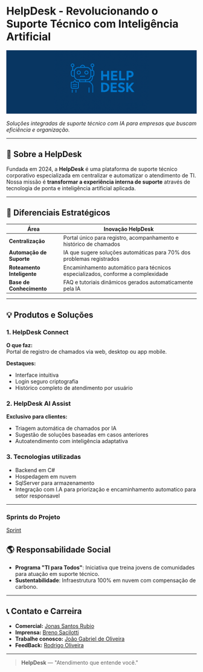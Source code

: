 # HelpDesk - Revolucionando o Suporte Técnico com Inteligência Artificial

![BannerHelp](Header.png)

_Soluções integradas de suporte técnico com IA para empresas que buscam eficiência e organização._

---

## 📌 Sobre a HelpDesk

Fundada em 2024, a **HelpDesk** é uma plataforma de suporte técnico corporativo especializada em centralizar e automatizar o atendimento de TI. Nossa missão é **transformar a experiência interna de suporte** através de tecnologia de ponta e inteligência artificial aplicada.

---


## 🚀 Diferenciais Estratégicos

| Área                       | Inovação HelpDesk                                                               |
| -------------------------- | ------------------------------------------------------------------------------- |
| **Centralização**          | Portal único para registro, acompanhamento e histórico de chamados              |
| **Automação de Suporte**   | IA que sugere soluções automáticas para 70% dos problemas registrados           |
| **Roteamento Inteligente** | Encaminhamento automático para técnicos especializados, conforme a complexidade |
| **Base de Conhecimento**   | FAQ e tutoriais dinâmicos gerados automaticamente pela IA                       |

---

## 💡 Produtos e Soluções

### 1. HelpDesk Connect
**O que faz:**  
Portal de registro de chamados via web, desktop ou app mobile.

**Destaques:**
- Interface intuitiva
- Login seguro criptografia
- Histórico completo de atendimento por usuário

### 2. HelpDesk AI Assist
**Exclusivo para clientes:**
- Triagem automática de chamados por IA
- Sugestão de soluções baseadas em casos anteriores
- Autoatendimento com inteligência adaptativa
  
### 3. Tecnologias utilizadas
- Backend em C#
- Hospedagem em nuvem
- SqlServer para armazenamento
- Integração com I.A para priorização e encaminhamento automatico para setor responsavel

---

### Sprints do Projeto
[Sprint](https://github.com/acreditar/HelpDeskPIM/blob/main/sprint.md)

## 🌎 Responsabilidade Social

- **Programa "TI para Todos"**: Iniciativa que treina jovens de comunidades para atuação em suporte técnico.
- **Sustentabilidade**: Infraestrutura 100% em nuvem com compensação de carbono.

---

## 📞 Contato e Carreira

- **Comercial:** [Jonas Santos Rubio](https://github.com/JSRubioo)    
- **Imprensa:** [Breno Sacilotti](https://github.com/acreditar)    
- **Trabalhe conosco:** [João Gabriel de Oliveira](https://github.com/dev-joaogabriel)    
- **FeedBack:** [Rodrigo Oliveira](https://github.com/devRODS)
---

> **HelpDesk** — "Atendimento que entende você."
